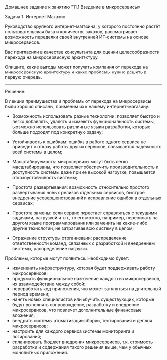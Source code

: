 Домашнее задание к занятию "11.1 Введение в микросервисы»  

Задача 1: Интернет Магазин

Руководство крупного интернет-магазина, у которого постоянно растёт пользовательская база и количество заказов, рассматривает возможность переделки своей внутренней ИТ-системы на основе микросервисов. 

Вас пригласили в качестве консультанта для оценки целесообразности перехода на микросервисную архитектуру. 

Опишите, какие выгоды может получить компания от перехода на микросервисную архитектуру и какие проблемы нужно решить в первую очередь.

---

Решение:

В лекции преимущества и проблемы от перехода на микросервисы были хорошо описаны, применим их к нашему интернет-магазину:

- Возможность использовать разные технологии: позволяет быстро и легко добавлять, удалять и изменять функциональность системы, ыозможно использовать различные языки разработки, которые больше подходят под
конкретную задачу;

- Устойчивость к ошибкам: ошибка в работе одного сервиса не приведет к отказу работы других сервисов, повышается надежность всей системы в целом;

- Масштабируемость: микросервисы могут быть легко масштабированы, что позволяет обеспечить производительность и доступность системы даже при ее высокой нагрузке, повышается отказоустойчивость системы;

- Простота развертывания: возможность относительно простого развертывания новых релизов отдельных сервисов, быстрое внедрение усовершенствований и исправление ошибок в отдельных сервисах;

- Простота замены: если сервис перестает справляться с текущими задачами, нагрузкой и т.п., то его можно, например, переписать на другом языке программирования или заменить на какие-либо другие технологии, не затрагивая всю систему в целом;

- Отражение структуры отрганизации: распределение ответственности команд, связанных с разработкой и внедрением системы, распределение нагрузки.


Проблемы, которые могут появиться. Необходимо будет:

- измененить инфраструктуру, которая будет поддерживать работу микросервисов;
- продумать функциональное назначение каждого из микросервисов, их взаимодействие между собой;
- переработать код приложения, что может затянуться на длительный период времени;
- нанять новых специалистов или обучить существующих, которые будут выполнять сопровождение, разработку и внедрение микросервисов, что повлечет дополнительные финансовые вложения;
- внедрить системы атоматизации сборки, тестирования и деплоя микросервисов;
- настроить для каждого сервиса системы мониторинга и логирования;
- спланировать бюджет внедрения микросервисов, т.к. стоимость разработки и содержания такого решения выше, чем у обычных монолитных приложений.